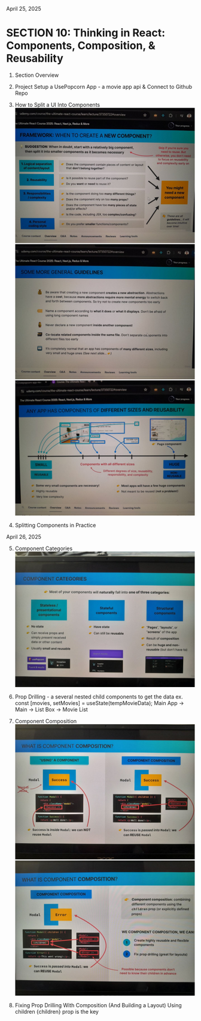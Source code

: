 April 25, 2025

# SECTION 10: Thinking in React: Components, Composition, & Reusability

1. Section Overview

2. Project Setup a UsePopcorn App - a movie app api & Connect to Github Repo

3. How to Split a UI Into Components
   ![alt text](image.png)
   ![alt text](image-1.png)
   ![alt text](image-2.png)

4. Splitting Components in Practice

April 26, 2025

5. Component Categories
   ![alt text](image-3.png)

6. Prop Drilling - a several nested child components to get the data
   ex. const [movies, setMovies] = useState(tempMovieData);
   Main App -> Main -> List Box -> Movie List

7. Component Composition
   ![alt text](image-4.png)
   ![alt text](image-5.png)

8. Fixing Prop Drilling With Composition (And Building a Layout)
   Using children {children} prop is the key
